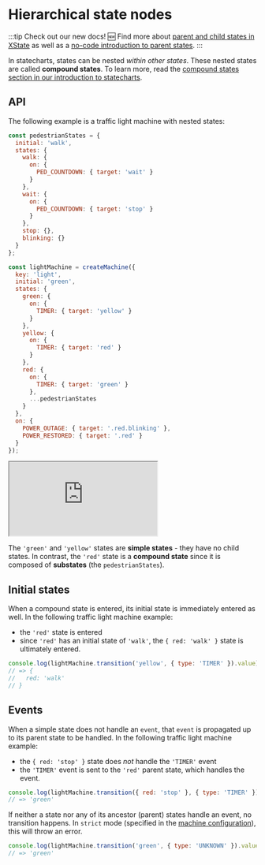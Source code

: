 # Hierarchical state nodes

:::tip Check out our new docs!
🆕 Find more about [parent and child states in XState](https://stately.ai/docs/parent-states) as well as a [no-code introduction to parent states](https://stately.ai/docs/state-machines-and-statecharts#parent-states).
:::

In statecharts, states can be nested _within other states_. These nested states are called **compound states**. To learn more, read the [compound states section in our introduction to statecharts](./introduction-to-state-machines-and-statecharts/index.md#compound-states).

## API

The following example is a traffic light machine with nested states:

```js
const pedestrianStates = {
  initial: 'walk',
  states: {
    walk: {
      on: {
        PED_COUNTDOWN: { target: 'wait' }
      }
    },
    wait: {
      on: {
        PED_COUNTDOWN: { target: 'stop' }
      }
    },
    stop: {},
    blinking: {}
  }
};

const lightMachine = createMachine({
  key: 'light',
  initial: 'green',
  states: {
    green: {
      on: {
        TIMER: { target: 'yellow' }
      }
    },
    yellow: {
      on: {
        TIMER: { target: 'red' }
      }
    },
    red: {
      on: {
        TIMER: { target: 'green' }
      },
      ...pedestrianStates
    }
  },
  on: {
    POWER_OUTAGE: { target: '.red.blinking' },
    POWER_RESTORED: { target: '.red' }
  }
});
```

<iframe src="https://stately.ai/viz/embed/?gist=e8af8924afe9352bf7d1e06f06407061"></iframe>

The `'green'` and `'yellow'` states are **simple states** - they have no child states. In contrast, the `'red'` state is a **compound state** since it is composed of **substates** (the `pedestrianStates`).

## Initial states

When a compound state is entered, its initial state is immediately entered as well. In the following traffic light machine example:

- the `'red'` state is entered
- since `'red'` has an initial state of `'walk'`, the `{ red: 'walk' }` state is ultimately entered.

```js
console.log(lightMachine.transition('yellow', { type: 'TIMER' }).value);
// => {
//   red: 'walk'
// }
```

## Events

When a simple state does not handle an `event`, that `event` is propagated up to its parent state to be handled. In the following traffic light machine example:

- the `{ red: 'stop' }` state does _not_ handle the `'TIMER'` event
- the `'TIMER'` event is sent to the `'red'` parent state, which handles the event.

```js
console.log(lightMachine.transition({ red: 'stop' }, { type: 'TIMER' }).value);
// => 'green'
```

If neither a state nor any of its ancestor (parent) states handle an event, no transition happens. In `strict` mode (specified in the [machine configuration](./machines.md#configuration)), this will throw an error.

```js
console.log(lightMachine.transition('green', { type: 'UNKNOWN' }).value);
// => 'green'
```
